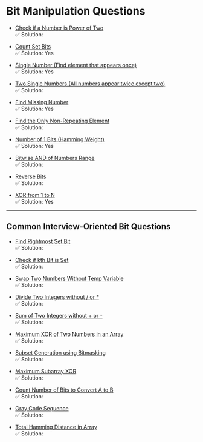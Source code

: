 # Bit Manipulation Questions

- [Check if a Number is Power of Two](https://leetcode.com/problems/power-of-two/)  
  ✅ Solution:  

- [Count Set Bits](https://www.geeksforgeeks.org/count-set-bits-in-an-integer/)  
  ✅ Solution:  Yes

- [Single Number (Find element that appears once)](https://leetcode.com/problems/single-number/)  
  ✅ Solution:  Yes

- [Two Single Numbers (All numbers appear twice except two)](https://leetcode.com/problems/single-number-iii/)  
  ✅ Solution:  

- [Find Missing Number](https://leetcode.com/problems/missing-number/)  
  ✅ Solution:  Yes

- [Find the Only Non-Repeating Element](https://practice.geeksforgeeks.org/problems/element-appears-once/0)  
  ✅ Solution:  

- [Number of 1 Bits (Hamming Weight)](https://leetcode.com/problems/number-of-1-bits/)  
  ✅ Solution:  Yes

- [Bitwise AND of Numbers Range](https://leetcode.com/problems/bitwise-and-of-numbers-range/)  
  ✅ Solution:  

- [Reverse Bits](https://leetcode.com/problems/reverse-bits/)  
  ✅ Solution:  

- [XOR from 1 to N](https://www.geeksforgeeks.org/calculate-xor-1-n/)  
  ✅ Solution:  Yes

---

## Common Interview-Oriented Bit Questions

- [Find Rightmost Set Bit](https://www.geeksforgeeks.org/position-of-rightmost-set-bit/)  
  ✅ Solution:  

- [Check if kth Bit is Set](https://www.geeksforgeeks.org/check-whether-k-th-bit-set-not/)  
  ✅ Solution:  

- [Swap Two Numbers Without Temp Variable](https://www.geeksforgeeks.org/swap-two-numbers-without-using-temporary-variable/)  
  ✅ Solution:  

- [Divide Two Integers without / or *](https://leetcode.com/problems/divide-two-integers/)  
  ✅ Solution:  

- [Sum of Two Integers without + or -](https://leetcode.com/problems/sum-of-two-integers/)  
  ✅ Solution:  

- [Maximum XOR of Two Numbers in an Array](https://leetcode.com/problems/maximum-xor-of-two-numbers-in-an-array/)  
  ✅ Solution:  

- [Subset Generation using Bitmasking](https://www.geeksforgeeks.org/finding-all-subsets-of-a-given-set-in-java/)  
  ✅ Solution:  

- [Maximum Subarray XOR](https://www.geeksforgeeks.org/maximum-subarray-xor-set-2/)  
  ✅ Solution:  

- [Count Number of Bits to Convert A to B](https://www.geeksforgeeks.org/count-number-of-bits-to-be-flipped-to-convert-a-to-b/)  
  ✅ Solution:  

- [Gray Code Sequence](https://leetcode.com/problems/gray-code/)  
  ✅ Solution:  

- [Total Hamming Distance in Array](https://leetcode.com/problems/total-hamming-distance/)  
  ✅ Solution:  
